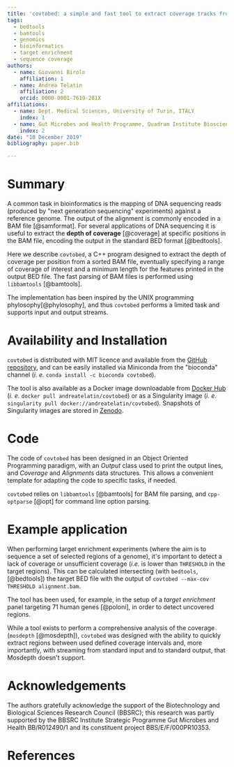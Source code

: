 ```yaml
---
title: 'covtobed: a simple and fast tool to extract coverage tracks from BAM files'
tags:
  - bedtools
  - bamtools
  - genomics
  - bioinformatics
  - target enrichment
  - sequence coverage
authors:
  - name: Giovanni Birolo
    affiliation: 1
  - name: Andrea Telatin
    affiliation: 2
    orcid: 0000-0001-7619-281X
affiliations:
  - name: Dept. Medical Sciences, University of Turin, ITALY
    index: 1
  - name: Gut Microbes and Health Programme, Quadram Institute Bioscience, Norwich, UK
    index: 2
date: "10 December 2019"
bibliography: paper.bib

---
```



# Summary

A common task in bioinformatics is the mapping of DNA sequencing reads (produced by "next generation sequencing" experiments) against a reference genome. 
The output of the alignment is commonly encoded in a BAM file [@samformat]. 
For several applications of DNA sequencing it is useful to extract the **depth of coverage** [@coverage] at specific positions in the BAM file, 
encoding the output in the standard BED format [@bedtools].

Here we describe `covtobed`, a C++ program designed to extract the depth of coverage per position from a sorted BAM file, 
eventually specifying a range of coverage of interest and a minimum length for the features printed in the output BED file. 
The fast parsing of BAM files is performed using `libbamtools` [@bamtools]. 

The implementation has been inspired by the UNIX programming phylosophy[@phylosophy], and thus `covtobed` performs a limited task and supports input and output streams.

# Availability and Installation

`covtobed` is distributed with MIT licence and available from the [GitHub repository](https://github.com/telatin/covtobed), 
and can be easily installed via Miniconda from the "bioconda" channel 
(*i. e.* `conda install -c bioconda covtobed`).

The tool is also available as a Docker image downloadable from [Docker Hub](https://hub.docker.com/r/andreatelatin/covtobed) 
(*i. e.* `docker pull andreatelatin/covtobed`) or as a Singularity image (*i. e.* `singularity pull docker://andreatelatin/covtobed`). 
Snapshots of Singularity images are stored in [Zenodo](https://zenodo.org/record/1063493).

# Code 

The code of `covtobed` has been designed in an Object Oriented Programming paradigm, 
with an *Output* class used to print the output lines, and *Coverage* and *Alignments* data structures. This allows a convenient template for adapting the code
to specific tasks, if needed.

`covtobed` relies on  `libbamtools` [@bamtools] for BAM file parsing, and `cpp-optparse` [@opt] for command line option parsing.

# Example application

When performing target enrichment experiments (where the aim is to sequence a set of selected regions of a genome), it's important to detect a lack of coverage or unsufficient coverage (*i.e.* is lower than `THRESHOLD` in the target regions). This can be calculated intersecting (with `bedtools`, [@bedtools]) the target BED file with the output of `covtobed --max-cov THRESHOLD alignment.bam`. 

The tool has been used, for example, in the setup of a *target enrichment* panel targeting 71 human genes [@poloni], in order to detect uncovered regions.

While a tool exists to perform a comprehensive analysis of the coverage (`mosdepth` [@mosdepth]),  `covtobed` was designed with the ability to quickly extract regions between used defined coverage intervals and, more importantly, with streaming from standard input and to standard output, that Mosdepth doesn't support.

# Acknowledgements

The authors gratefully acknowledge the support of the Biotechnology and Biological Sciences Research Council (BBSRC); 
this research was partly supported by the BBSRC Institute Strategic Programme Gut Microbes and Health BB/R012490/1 and its constituent project BBS/E/F/000PR10353.


# References

